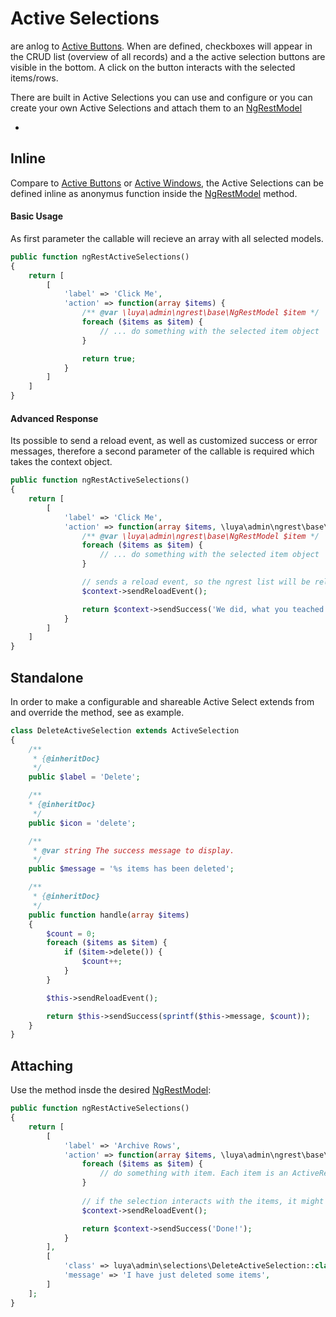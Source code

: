 # Active Selections

<class name="luya\admin\ngrest\base\ActiveSelection" /> are anlog to [Active Buttons](activebutton.md). When <class name="luya\admin\ngrest\base\NgRestModel" method="ngRestActiveSelections" /> are defined, checkboxes will appear in the CRUD list (overview of all records) and a the active selection buttons are visible in the bottom. A click on the button interacts with the selected items/rows.

There are built in Active Selections you can use and configure or you can create your own Active Selections and attach them to an [NgRestModel](model.md)

+ <class name="luya\admin\selections\DeleteActiveSelection" />

## Inline

Compare to [Active Buttons](activebutton.md) or [Active Windows](activewindow.md), the Active Selections can be defined inline as anonymus function inside the [NgRestModel](model.md) <class name="luya\admin\ngrest\base\NgRestModel" method="ngRestActiveSelections" /> method.

#### Basic Usage

As first parameter the callable will recieve an array with all selected models.

```php
public function ngRestActiveSelections()
{
    return [
        [
            'label' => 'Click Me',
            'action' => function(array $items) {
                /** @var \luya\admin\ngrest\base\NgRestModel $item */
                foreach ($items as $item) {
                    // ... do something with the selected item object
                }

                return true;
            }
        ]
    ]
}
```

#### Advanced Response

Its possible to send a reload event, as well as customized success or error messages, therefore a second parameter of the callable is required which takes the <class name="luya\admin\ngrest\base\ActiveSelection" /> context object.

```php
public function ngRestActiveSelections()
{
    return [
        [
            'label' => 'Click Me',
            'action' => function(array $items, \luya\admin\ngrest\base\ActiveSelection $context) {
                /** @var \luya\admin\ngrest\base\NgRestModel $item */
                foreach ($items as $item) {
                    // ... do something with the selected item object
                }

                // sends a reload event, so the ngrest list will be reloaded afterwards. 
                $context->sendReloadEvent();

                return $context->sendSuccess('We did, what you teached.');
            }
        ]
    ]
}
```

## Standalone 

In order to make a configurable and shareable Active Select extends from <class name="luya\admin\ngrest\base\ActiveSelection" /> and override the <class name="luya\admin\ngrest\base\ActiveSelection" method="handle" /> method, see <class name="luya\admin\selections\DeleteActiveSelection" /> as example.

```php
class DeleteActiveSelection extends ActiveSelection
{
    /**
     * {@inheritDoc}
     */
    public $label = 'Delete';

    /**
    * {@inheritDoc}
     */
    public $icon = 'delete';

    /**
     * @var string The success message to display.
     */
    public $message = '%s items has been deleted';

    /**
     * {@inheritDoc}
     */
    public function handle(array $items)
    {
        $count = 0;
        foreach ($items as $item) {
            if ($item->delete()) {
                $count++;
            }
        }

        $this->sendReloadEvent();

        return $this->sendSuccess(sprintf($this->message, $count));
    }
}
```

## Attaching

Use the <class name="luya\admin\ngrest\base\NgRestModel" method="ngRestActiveSelections" /> method insde the desired [NgRestModel](model.md):

```php
public function ngRestActiveSelections()
{
    return [
        [
            'label' => 'Archive Rows',
            'action' => function(array $items, \luya\admin\ngrest\base\ActiveSelection $context) {
                foreach ($items as $item) {
                    // do something with item. Each item is an ActiveRecord of the method implementation itself.
                }
  
                // if the selection interacts with the items, it might be necessary to reload the CRUD.
                $context->sendReloadEvent();

                return $context->sendSuccess('Done!');
            }
        ],
        [
            'class' => luya\admin\selections\DeleteActiveSelection::class,
            'message' => 'I have just deleted some items',
        ]
    ];
}
```
